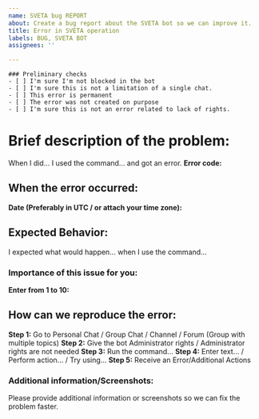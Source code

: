 ```yaml
---
name: SVETA bug REPORT
about: Create a bug report about the SVETA bot so we can improve it.
title: Error in SVETA operation
labels: BUG, SVETA BOT
assignees: ''

---
```


```[tasklist]
### Preliminary checks
- [ ] I'm sure I'm not blocked in the bot
- [ ] I'm sure this is not a limitation of a single chat.
- [ ] This error is permanent
- [ ] The error was not created on purpose
- [ ] I'm sure this is not an error related to lack of rights.
```

# Brief description of the problem:
When I did... I used the command... and got an error.
**Error code:**

## When the error occurred:
**Date (Preferably in UTC / or attach your time zone):**

## Expected Behavior:
I expected what would happen... when I use the command...

### Importance of this issue for you:
**Enter from 1 to 10:**

## How can we reproduce the error:
**Step 1:** Go to Personal Chat / Group Chat / Channel / Forum (Group with multiple topics)
**Step 2:** Give the bot Administrator rights / Administrator rights are not needed
**Step 3:** Run the command...
**Step 4:** Enter text... / Perform action... / Try using...
**Step 5:** Receive an Error/Additional Actions

### Additional information/Screenshots:
Please provide additional information or screenshots so we can fix the problem faster.
